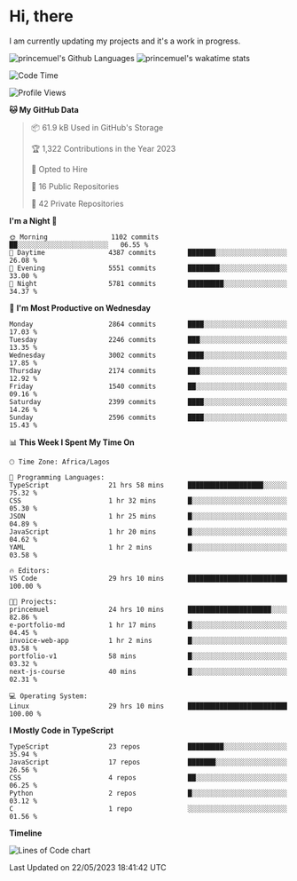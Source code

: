 # Hi, there

I am currently updating my projects and it's a work in progress.

![princemuel's Github Languages](https://github-readme-stats.vercel.app/api/top-langs/?username=princemuel&text_color=586069&layout=compact&hide_border=true&title_color=0366d6&count_private=true&include_all_commits=true&theme=tokyonight&show_icons=true)
![princemuel's wakatime stats](https://github-readme-stats.vercel.app/api/wakatime?username=princemuel&text_color=586069&layout=compact&hide_border=true&title_color=0366d6&count_private=true&include_all_commits=true&theme=tokyonight&show_icons=true)

<!--START_SECTION:waka-->
![Code Time](http://img.shields.io/badge/Code%20Time-2%2C374%20hrs%2046%20mins-blue)

![Profile Views](http://img.shields.io/badge/Profile%20Views-102-blue)

**🐱 My GitHub Data** 

> 📦 61.9 kB Used in GitHub's Storage 
 > 
> 🏆 1,322 Contributions in the Year 2023
 > 
> 💼 Opted to Hire
 > 
> 📜 16 Public Repositories 
 > 
> 🔑 42 Private Repositories 
 > 
**I'm a Night 🦉** 

```text
🌞 Morning                1102 commits        ██░░░░░░░░░░░░░░░░░░░░░░░   06.55 % 
🌆 Daytime                4387 commits        ███████░░░░░░░░░░░░░░░░░░   26.08 % 
🌃 Evening                5551 commits        ████████░░░░░░░░░░░░░░░░░   33.00 % 
🌙 Night                  5781 commits        █████████░░░░░░░░░░░░░░░░   34.37 % 
```
📅 **I'm Most Productive on Wednesday** 

```text
Monday                   2864 commits        ████░░░░░░░░░░░░░░░░░░░░░   17.03 % 
Tuesday                  2246 commits        ███░░░░░░░░░░░░░░░░░░░░░░   13.35 % 
Wednesday                3002 commits        ████░░░░░░░░░░░░░░░░░░░░░   17.85 % 
Thursday                 2174 commits        ███░░░░░░░░░░░░░░░░░░░░░░   12.92 % 
Friday                   1540 commits        ██░░░░░░░░░░░░░░░░░░░░░░░   09.16 % 
Saturday                 2399 commits        ████░░░░░░░░░░░░░░░░░░░░░   14.26 % 
Sunday                   2596 commits        ████░░░░░░░░░░░░░░░░░░░░░   15.43 % 
```


📊 **This Week I Spent My Time On** 

```text
🕑︎ Time Zone: Africa/Lagos

💬 Programming Languages: 
TypeScript               21 hrs 58 mins      ███████████████████░░░░░░   75.32 % 
CSS                      1 hr 32 mins        █░░░░░░░░░░░░░░░░░░░░░░░░   05.30 % 
JSON                     1 hr 25 mins        █░░░░░░░░░░░░░░░░░░░░░░░░   04.89 % 
JavaScript               1 hr 20 mins        █░░░░░░░░░░░░░░░░░░░░░░░░   04.62 % 
YAML                     1 hr 2 mins         █░░░░░░░░░░░░░░░░░░░░░░░░   03.58 % 

🔥 Editors: 
VS Code                  29 hrs 10 mins      █████████████████████████   100.00 % 

🐱‍💻 Projects: 
princemuel               24 hrs 10 mins      █████████████████████░░░░   82.86 % 
e-portfolio-md           1 hr 17 mins        █░░░░░░░░░░░░░░░░░░░░░░░░   04.45 % 
invoice-web-app          1 hr 2 mins         █░░░░░░░░░░░░░░░░░░░░░░░░   03.58 % 
portfolio-v1             58 mins             █░░░░░░░░░░░░░░░░░░░░░░░░   03.32 % 
next-js-course           40 mins             █░░░░░░░░░░░░░░░░░░░░░░░░   02.31 % 

💻 Operating System: 
Linux                    29 hrs 10 mins      █████████████████████████   100.00 % 
```

**I Mostly Code in TypeScript** 

```text
TypeScript               23 repos            █████████░░░░░░░░░░░░░░░░   35.94 % 
JavaScript               17 repos            ███████░░░░░░░░░░░░░░░░░░   26.56 % 
CSS                      4 repos             ██░░░░░░░░░░░░░░░░░░░░░░░   06.25 % 
Python                   2 repos             █░░░░░░░░░░░░░░░░░░░░░░░░   03.12 % 
C                        1 repo              ░░░░░░░░░░░░░░░░░░░░░░░░░   01.56 % 
```



**Timeline**

![Lines of Code chart](https://raw.githubusercontent.com/princemuel/princemuel/main/assets/bar_graph.png)


 Last Updated on 22/05/2023 18:41:42 UTC
<!--END_SECTION:waka-->
